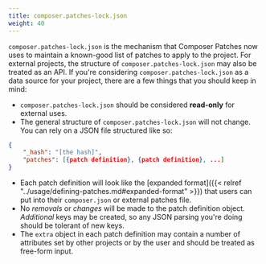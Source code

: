 ```yaml
---
title: composer.patches-lock.json
weight: 40
---
```


`composer.patches-lock.json` is the mechanism that Composer Patches now uses to maintain a known-good list of patches to apply to the project. For external projects, the structure of `composer.patches-lock.json` may also be treated as an API. If you're considering `composer.patches-lock.json` as a data source for your project, there are a few things that you should keep in mind:

* `composer.patches-lock.json` should be considered **read-only** for external uses.
* The general structure of `composer.patches-lock.json` will not change. You can rely on a JSON file structured like so:
```json
{
    "_hash": "[the hash]",
    "patches": [{patch definition}, {patch definition}, ...]
}
```
* Each patch definition will look like the [expanded format]({{< relref "../usage/defining-patches.md#expanded-format" >}}) that users can put into their `composer.json` or external patches file.
* No _removals_ or _changes_ will be made to the patch definition object. _Additional_ keys may be created, so any JSON parsing you're doing should be tolerant of new keys.
* The `extra` object in each patch definition may contain a number of attributes set by other projects or by the user and should be treated as free-form input.
